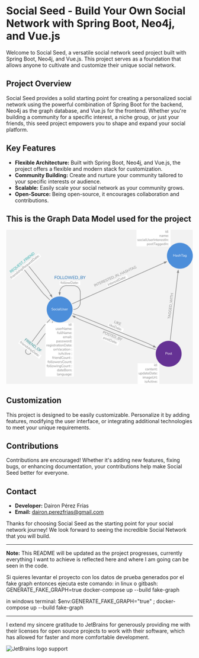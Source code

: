 # Social Seed - Build Your Own Social Network with Spring Boot, Neo4j, and Vue.js

Welcome to Social Seed, a versatile social network seed project built with Spring Boot, Neo4j, and Vue.js. This project serves as a foundation that allows anyone to cultivate and customize their unique social network.

## Project Overview

Social Seed provides a solid starting point for creating a personalized social network using the powerful combination of Spring Boot for the backend, Neo4j as the graph database, and Vue.js for the frontend. Whether you're building a community for a specific interest, a niche group, or just your friends, this seed project empowers you to shape and expand your social platform.

## Key Features

- **Flexible Architecture:** Built with Spring Boot, Neo4j, and Vue.js, the project offers a flexible and modern stack for customization.
- **Community Building:** Create and nurture your community tailored to your specific interests or audience.
- **Scalable:** Easily scale your social network as your community grows.
- **Open-Source:** Being open-source, it encourages collaboration and contributions.

## This is the Graph Data Model used for the project
![This is the Graph Data Model used for the project](https://github.com/daironpf/SocialSeed/blob/main/Neo4j/Graph%20Data%20Model/SocialSeed%20(SS).png)

<!--
## Getting Started

1. Clone the repository: `git clone git@github.com:daironpf/SocialSeed.git`
2. Set up your Neo4j database and update properties in `application.properties`.
3. Navigate to the `frontend` directory and install Vue.js dependencies: `cd frontend && npm install`
4. Run the Vue.js application: `npm run serve`
5. Run the Spring Boot application: `./mvnw spring-boot:run`
-->

## Customization

This project is designed to be easily customizable. Personalize it by adding features, modifying the user interface, or integrating additional technologies to meet your unique requirements.

## Contributions

Contributions are encouraged! Whether it's adding new features, fixing bugs, or enhancing documentation, your contributions help make Social Seed better for everyone.

## Contact

- **Developer:** Dairon Pérez Frías
- **Email:** dairon.perezfrias@gmail.com

Thanks for choosing Social Seed as the starting point for your social network journey! We look forward to seeing the incredible Social Network that you will build.

---

**Note:** This README will be updated as the project progresses, currently everything I want to achieve is reflected here and where I am going can be seen in the code.


Si quieres levantar el proyecto con los datos de prueba generados por el fake graph entonces ejecuta este comando:
in linux o gitbash:
GENERATE_FAKE_GRAPH=true docker-compose up --build fake-graph

in windows terminal:
$env:GENERATE_FAKE_GRAPH="true" ; docker-compose up --build fake-graph

---

I extend my sincere gratitude to JetBrains for generously providing me with their licenses for open source projects to work with their software, which has allowed for faster and more comfortable development.

![JetBrains logo support](https://resources.jetbrains.com/storage/products/company/brand/logos/jb_beam.svg)
